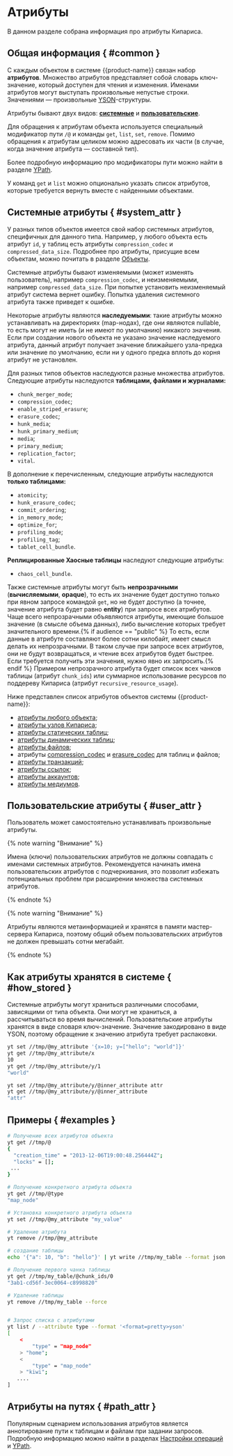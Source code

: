 # Атрибуты

В данном разделе собрана информация про атрибуты Кипариса.

## Общая информация { #common }

С каждым объектом в системе {{product-name}} связан набор **атрибутов**. Множество атрибутов представляет собой словарь ключ-значение, который доступен для чтения и изменения. Именами атрибутов могут выступать произвольные непустые строки. Значениями — произвольные [YSON](../../../user-guide/storage/yson.md)-структуры.

Атрибуты бывают двух видов: **[системные](#system_attr)** и **[пользовательские](#user_attr)**.

Для обращения к атрибутам объекта используется специальный модификатор пути `/@` и команды `get`, `list`, `set`, `remove`. Помимо обращения к атрибутам целиком можно адресовать их части (в случае, когда значение атрибута — составной тип).

Более подробную информацию про модификаторы пути можно найти в разделе [YPath](../../../user-guide/storage/ypath.md).

У команд `get` и `list` можно опционально указать список атрибутов, которые требуется вернуть вместе c найденными объектами.

## Системные атрибуты { #system_attr }

У разных типов объектов имеется свой набор системных атрибутов, специфичных для данного типа. Например, у любого объекта есть атрибут `id`, у таблиц есть атрибуты `compression_codec` и `compressed_data_size`. Подробнее про атрибуты, присущие всем объектам, можно почитать в разделе [Объекты](../../../user-guide/storage/objects.md).

Системные атрибуты бывают изменяемыми (может изменять пользователь), например `compression_codec`, и неизменяемыми, например `compressed_data_size`. При попытке установить неизменяемый атрибут система вернет ошибку. Попытка удаления системного атрибута также приведет к ошибке.

Некоторые атрибуты являются **наследуемыми**: такие атрибуты можно устанавливать на директориях (map-нодах), где они являются nullable, то есть могут не иметь (и не имеют по умолчанию) никакого значения. Если при создании нового объекта не указано значение наследуемого атрибута, данный атрибут получает значение ближайшего узла-предка или значение по умолчанию, если ни у одного предка вплоть до корня атрибут не установлен.

Для разных типов объектов наследуются разные множества атрибутов. Следующие атрибуты наследуются **таблицами, файлами и журналами:**
  - `chunk_merger_mode`;
  - `compression_codec`;
  - `enable_striped_erasure`;
  - `erasure_codec`;
  - `hunk_media`;
  - `hunk_primary_medium`;
  - `media`;
  - `primary_medium`;
  - `replication_factor`;
  - `vital`.

В дополнение к перечисленным, следующие атрибуты наследуются **только таблицами:**
  - `atomicity`;
  - `hunk_erasure_codec`;
  - `commit_ordering`;
  - `in_memory_mode`;
  - `optimize_for`;
  - `profiling_mode`;
  - `profiling_tag`;
  - `tablet_cell_bundle`.

**Реплицированные Хаосные таблицы** наследуют следующие атрибуты:
  - `chaos_cell_bundle`.

Также системные атрибуты могут быть **непрозрачными** (**вычисляемыми**, **opaque**), то есть их значение будет доступно только при явном запросе командой `get`, но не будет доступно (а точнее, значение атрибута будет равно **entity**) при запросе всех атрибутов. Чаще всего непрозрачными объявляются атрибуты, имеющие большое значение (в смысле объема данных), либо вычисление которых требует значительного времени.{% if audience == "public" %} То есть, если данные в атрибуте составляют более сотни килобайт, имеет смысл делать их непрозрачными. В таком случае при запросе всех атрибутов, они не будут возвращаться, и чтение всех атрибутов будет быстрее. Если требуется получить эти значения, нужно явно их запросить.{% endif %} Примером непрозрачного атрибута будет список всех чанков таблицы (атрибут `chunk_ids`) или суммарное использование ресурсов по поддереву Кипариса (атрибут `recursive_resource_usage`).

Ниже представлен список атрибутов объектов системы {{product-name}}:

- [атрибуты любого объекта](../../../user-guide/storage/objects.md#attributes);
- [атрибуты узлов Кипариса](../../../user-guide/storage/cypress.md#attributes);
- [атрибуты статических таблиц](../../../user-guide/storage/static-tables.md#attributes);
- [атрибуты динамических таблиц](../../../user-guide/dynamic-tables/overview.md#attributes);
- [атрибуты файлов](../../../user-guide/storage/files.md#attributes);
- атрибуты [compression_codec](../../../user-guide/storage/compression.md#get_compression) и [erasure_codec](../../../user-guide/storage/replication.md#erasure) для таблиц и файлов;
- [атрибуты транзакций](../../../user-guide/storage/transactions.md#attributes);
- [атрибуты ссылок](../../../user-guide/storage/links.md#attributes);
- [атрибуты аккаунтов](../../../user-guide/storage/accounts.md#account_attributes);
- [атрибуты медиумов](../../../user-guide/storage/media.md#atributy).

## Пользовательские атрибуты { #user_attr }

Пользователь может самостоятельно устанавливать произвольные атрибуты.

{% note warning "Внимание" %}

Имена (ключи) пользовательских атрибутов не должны совпадать с именами системных атрибутов. Рекомендуется начинать имена пользовательских атрибутов с подчеркивания, это позволит избежать потенциальных проблем при расширении множества системных атрибутов.

{% endnote %}

{% note warning "Внимание" %}

Атрибуты являются метаинформацией и хранятся в памяти мастер-сервера Кипариса, поэтому общий объем пользовательских атрибутов не должен превышать сотни мегабайт.

{% endnote %}

## Как атрибуты хранятся в системе { #how_stored }

Системные атрибуты могут храниться различными способами, зависящими от типа объекта. Они могут не храниться, а рассчитываться во время вычислений. Пользовательские атрибуты хранятся в виде словаря ключ-значение. Значение закодировано в виде YSON, поэтому обращение к значению атрибута требует распаковки.

```bash
yt set //tmp/@my_attribute '{x=10; y=["hello"; "world"]}'
yt get //tmp/@my_attribute/x
10
yt get //tmp/@my_attribute/y/1
"world"

yt set //tmp/@my_attribute/y/@inner_attribute attr
yt get //tmp/@my_attribute/y/@inner_attribute
"attr"
```

## Примеры { #examples }

```bash
# Получение всех атрибутов объекта
yt get //tmp/@
{
  "creation_time" = "2013-12-06T19:00:48.256444Z";
  "locks" = [];
 ...
}

# Получение конкретного атрибута объекта
yt get //tmp/@type
"map_node"

# Установка конкретного атрибута объекта
yt set //tmp/@my_attribute "my_value"

# Удаление атрибута
yt remove //tmp/@my_attribute

# создание таблицы
echo '{"a": 10, "b": "hello"}' | yt write //tmp/my_table --format json

# Получение первого чанка таблицы
yt get //tmp/my_table/@chunk_ids/0
"3ab1-cd56f-3ec0064-c8998820"

# Удаление таблицы
yt remove //tmp/my_table --force


# Запрос списка с атрибутами
yt list / --attribute type --format '<format=pretty>yson'
[
    <
        "type" = "map_node"
    > "home";
    <
        "type" = "map_node"
    > "kiwi";
   ....
]
```

## Атрибуты на путях { #path_attr }

Популярным сценарием использования атрибутов является аннотирование пути к таблицам и файлам при задании запросов. Подробную информацию можно найти в разделах [Настройки операций](../../../user-guide/data-processing/operations/operations-options.md#path_attributes) и [YPath](../../../user-guide/storage/ypath.md#known_attributes).
